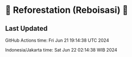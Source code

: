 
# 🌳 Reforestation (Reboisasi) 🌲

## Last Updated

GitHub Actions time: Fri Jun 21 19:14:38 UTC 2024

Indonesia/Jakarta time: Sat Jun 22 02:14:38 WIB 2024
